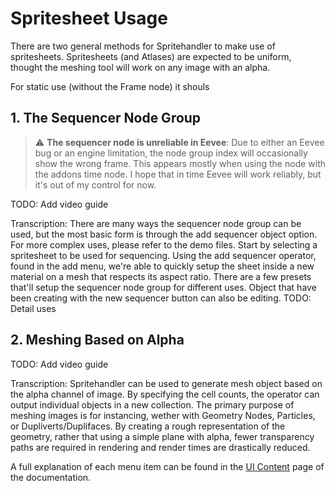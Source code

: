 # Spritesheet Usage
There are two general methods for Spritehandler to make use of spritesheets.
Spritesheets (and Atlases) are expected to be uniform, thought the meshing tool will work on any image with an alpha.

For static use (without the Frame node) it shouls
## 1. The Sequencer Node Group
> :warning: **The sequencer node is unreliable in Eevee**: Due to either an Eevee bug or an engine limitation,
the node group index will occasionally show the wrong frame. This appears mostly when using the node with the
addons time node. I hope that in time Eevee will work reliably, but it's out of my control for now.

TODO: Add video guide

Transcription:
There are many ways the sequencer node group can be used, but the most basic form is through the add sequencer object option.
For more complex uses, please refer to the demo files.
Start by selecting a spritesheet to be used for sequencing.
Using the add sequencer operator, found in the add menu, we're able to quickly setup the sheet inside a new material on a mesh that respects its aspect ratio.
There are a few presets that'll setup the sequencer node group for different uses.
Object that have been creating with the new sequencer button can also be editing.
TODO: Detail uses

## 2. Meshing Based on Alpha

TODO: Add video guide

Transcription:
Spritehandler can be used to generate mesh object based on the alpha channel of image.
By specifying the cell counts, the operator can output individual objects in a new collection.
The primary purpose of meshing images is for instancing, wether with Geometry Nodes, Particles, or Dupliverts/Duplifaces.
By creating a rough representation of the geometry, rather that using a simple plane with alpha, fewer transparency paths are required in rendering and render times are drastically reduced.

A full explanation of each menu item can be found in the [UI Content](ui_contents.md) page of the documentation.

